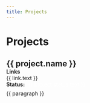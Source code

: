 ```yaml
---
title: Projects
---
```


<h1>Projects</h1>
    <div class="project" v-for="project in projects">
        <h2>{{ project.name }}</h2>
        <div class="row info">
            <div class="col links">
                <div class="row">
                    <div class="col label">
                    Links
                    </div>
                    <div class="col">
                        <a v-for="link in project.links" :href="link.href" target="_blank">{{ link.text }}</a>
                    </div>
                </div>
            </div>
            <div class="col status">
                <strong>Status:</strong>
                <span class="status" :style="{ backgroundColor: project.status.color }">{{ project.status.text }}</span>
            </div>
        </div>
        <p v-for="paragraph in project.description.split('***')">{{ paragraph }}</p>
    </div>
</div>

<script>
import projects from './projects';
export default {
  data() {
    return {
      projects
    }
  }
};
</script>

<style lang="scss" scoped>
h2 {
    margin-bottom: 0;
}

.project{
    margin-bottom: 2.2em;
}

p{
    margin-top: 0.5em;
}

.col.label {
    font-weight: bold;
    flex-grow: 0;
    padding-right: 0;
}

.row.info{
    align-items: center;
}

div.links{
    .col {
        padding-top: 0;
        padding-bottom: 0;
    }

    a{
        margin-right: 1em;
    }
}

.col.status {
    display: block;
}

span.status{
    // display: inline-flex;
    border-radius: 10px;
    color: #fff;
    padding: 0.15em 0.4em;
    // margin-top: 0.3em;
}
</style>